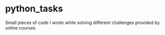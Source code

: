 # python_tasks

Small pieces of code I wrote while solving different challenges provided by online courses
